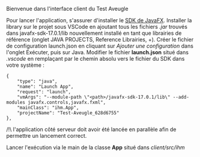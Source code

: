Bienvenue dans l'interface client du Test Aveugle

Pour lancer l'application, s'assurer d'installer le [SDK de JavaFX](https://gluonhq.com/products/javafx/). 
Installer la library sur le projet sous VSCode en ajoutant tous les fichiers *.jar* trouvés dans javafx-sdk-17.0.1/lib nouvellement installé en tant que librairies de référence (onglet JAVA PROJECTS, Reference Librairies, +).
Créer le fichier de configuration launch.json en cliquant sur *Ajouter une configuration* dans l'onglet Exécuter, puis sur Java.
Modifier le fichier **launch.json** situé dans *.vscode* en remplaçant <path> par le chemin absolu vers le fichier du SDK dans votre système :
```
{
    "type": "java",
    "name": "Launch App",
    "request": "launch",
    "vmArgs": "--module-path \"<path>/javafx-sdk-17.0.1/lib\" --add-modules javafx.controls,javafx.fxml",
    "mainClass": "ihm.App",
    "projectName": "Test-Aveugle_628d6755"
},
```
    
/!\ l'application côté serveur doit avoir été lancée en parallèle afin de permettre un lancement correct.

Lancer l'exécution via le main de la classe **App** situé dans *client/src/ihm*
